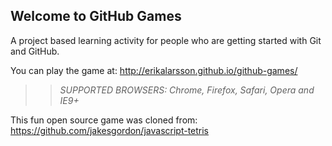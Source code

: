 ## Welcome to GitHub Games

A project based learning activity for people who are getting started with Git and GitHub.

You can play the game at: http://erikalarsson.github.io/github-games/

>> _*SUPPORTED BROWSERS*: Chrome, Firefox, Safari, Opera and IE9+_

This fun open source game was cloned from: https://github.com/jakesgordon/javascript-tetris
